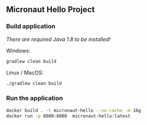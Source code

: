 ## Micronaut Hello Project

### Build application

*There are required Java 1.8 to be installed!*

Windows:
```bash
gradlew clean build
```

Linux / MacOS:
```bash
./gradlew clean build
```

### Run the application

```bash
docker build . -t micronaut-hello --no-cache -m 16g
docker run -p 8080:8080  micronaut-hello:latest
```

